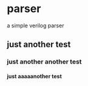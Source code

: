 # parser
 a simple verilog parser
 ## just another test

 ### just another another test

 #### just aaaaanother test